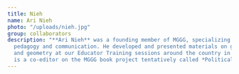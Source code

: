 ```yaml
---
title: Nieh
name: Ari Nieh
photo: "/uploads/nieh.jpg"
group: collaborators
description: "**Ari Nieh** was a founding member of MGGG, specializing in mathematics
  pedagogy and communication. He developed and presented materials on gerrymandering
  and geometry at our Educator Training sessions around the country in 2017-18. He
  is a co-editor on the MGGG book project tentatively called *Political Geometry*.\n"
---
```


